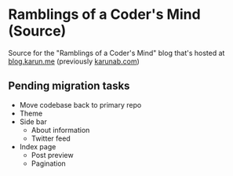 # Ramblings of a Coder's Mind (Source)

Source for the "Ramblings of a Coder's Mind" blog that's hosted at [blog.karun.me](https://blog.karun.me) (previously [karunab.com](https://karunab.com))

## Pending migration tasks

* Move codebase back to primary repo
* Theme
* Side bar
  * About information
  * Twitter feed
* Index page
  * Post preview
  * Pagination
